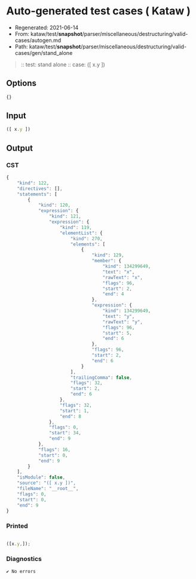 # Auto-generated test cases ( Kataw )
- Regenerated: 2021-06-14
- From: kataw/test/__snapshot__/parser/miscellaneous/destructuring/valid-cases/autogen.md
- Path: kataw/test/__snapshot__/parser/miscellaneous/destructuring/valid-cases/gen/stand_alone
> :: test: stand alone
> :: case: ([ x.y ])
## Options

`````js
{}
`````
## Input

`````js
([ x.y ])
`````
## Output

### CST

```javascript
{
    "kind": 122,
    "directives": [],
    "statements": [
        {
            "kind": 120,
            "expression": {
                "kind": 121,
                "expression": {
                    "kind": 119,
                    "elementList": {
                        "kind": 270,
                        "elements": [
                            {
                                "kind": 129,
                                "member": {
                                    "kind": 134299649,
                                    "text": "x",
                                    "rawText": "x",
                                    "flags": 96,
                                    "start": 2,
                                    "end": 4
                                },
                                "expression": {
                                    "kind": 134299649,
                                    "text": "y",
                                    "rawText": "y",
                                    "flags": 96,
                                    "start": 5,
                                    "end": 6
                                },
                                "flags": 96,
                                "start": 2,
                                "end": 6
                            }
                        ],
                        "trailingComma": false,
                        "flags": 32,
                        "start": 2,
                        "end": 6
                    },
                    "flags": 32,
                    "start": 1,
                    "end": 8
                },
                "flags": 0,
                "start": 34,
                "end": 9
            },
            "flags": 16,
            "start": 0,
            "end": 9
        }
    ],
    "isModule": false,
    "source": "([ x.y ])",
    "fileName": "__root__",
    "flags": 0,
    "start": 0,
    "end": 9
}
```

### Printed

```javascript

([x.y,]);

```

### Diagnostics

```javascript
✔ No errors
```

